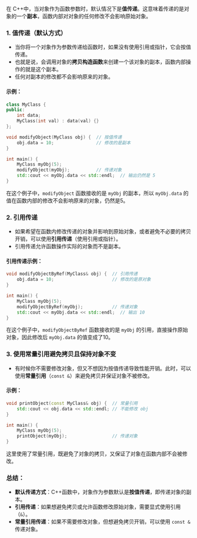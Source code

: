 在 C++中，当对象作为函数参数时，默认情况下是**值传递**。这意味着传递的是对象的一个**副本**，函数内部对对象的任何修改不会影响原始对象。

### 1. **值传递（默认方式）**
   - 当你将一个对象作为参数传递给函数时，如果没有使用引用或指针，它会按值传递。
   - 也就是说，会调用对象的**拷贝构造函数**来创建一个该对象的副本，函数内部操作的就是这个副本。
   - 任何对副本的修改都不会影响原来的对象。

#### 示例：
```cpp
class MyClass {
public:
    int data;
    MyClass(int val) : data(val) {}
};

void modifyObject(MyClass obj) {  // 按值传递
    obj.data = 10;                // 修改的是副本
}

int main() {
    MyClass myObj(5);
    modifyObject(myObj);          // 传递对象
    std::cout << myObj.data << std::endl;  // 输出仍然是 5
}
```
在这个例子中，`modifyObject` 函数接收的是 `myObj` 的副本，所以 `myObj.data` 的值在函数内部的修改不会影响原来的对象，仍然是5。

### 2. **引用传递**
   - 如果希望在函数内修改传递的对象并影响到原始对象，或者避免不必要的拷贝开销，可以使用**引用传递**（使用引用或指针）。
   - 引用传递允许函数操作实际的对象而不是副本。

#### 引用传递示例：
```cpp
void modifyObjectByRef(MyClass& obj) {  // 引用传递
    obj.data = 10;                      // 修改的是原对象
}

int main() {
    MyClass myObj(5);
    modifyObjectByRef(myObj);           // 传递对象
    std::cout << myObj.data << std::endl;  // 输出 10
}
```
在这个例子中，`modifyObjectByRef` 函数接收的是 `myObj` 的引用，直接操作原始对象，因此修改后 `myObj.data` 的值变成了10。

### 3. **使用常量引用避免拷贝且保持对象不变**
   - 有时候你不需要修改对象，但又不想因为按值传递导致性能开销。此时，可以使用**常量引用**（`const &`）来避免拷贝并保证对象不被修改。
   
#### 示例：
```cpp
void printObject(const MyClass& obj) {  // 常量引用
    std::cout << obj.data << std::endl; // 不能修改 obj
}

int main() {
    MyClass myObj(5);
    printObject(myObj);                 // 传递对象
}
```
这里使用了常量引用，既避免了对象的拷贝，又保证了对象在函数内部不会被修改。

### 总结：
- **默认传递方式**：C++函数中，对象作为参数默认是**按值传递**，即传递对象的副本。
- **引用传递**：如果想避免拷贝或允许函数修改原始对象，需要显式使用引用（`&`）。
- **常量引用传递**：如果不需要修改对象，但想避免拷贝开销，可以使用 `const &` 传递对象。
